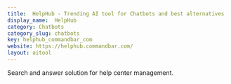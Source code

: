 ```yaml
---
title:  HelpHub - Trending AI tool for Chatbots and best alternatives
display_name:  HelpHub
category: Chatbots
category_slug: chatbots
key: helphub_commandbar_com
website: https://helphub.commandbar.com/
layout: aitool
---
```


Search and answer solution for help center management.
